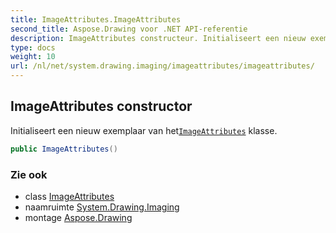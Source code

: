 ```yaml
---
title: ImageAttributes.ImageAttributes
second_title: Aspose.Drawing voor .NET API-referentie
description: ImageAttributes constructeur. Initialiseert een nieuw exemplaar van hetImageAttributes klasse.
type: docs
weight: 10
url: /nl/net/system.drawing.imaging/imageattributes/imageattributes/
---
```

## ImageAttributes constructor

Initialiseert een nieuw exemplaar van het[`ImageAttributes`](../) klasse.

```csharp
public ImageAttributes()
```

### Zie ook

* class [ImageAttributes](../)
* naamruimte [System.Drawing.Imaging](../../imageattributes/)
* montage [Aspose.Drawing](../../../)


